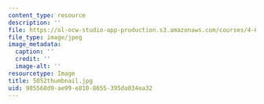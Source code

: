 ```yaml
---
content_type: resource
description: ''
file: https://ol-ocw-studio-app-production.s3.amazonaws.com/courses/4-614-religious-architecture-and-islamic-cultures-fall-2002/905568d9ae99e8108655395da034ea32_5052thumbnail.jpg
file_type: image/jpeg
image_metadata:
  caption: ''
  credit: ''
  image-alt: ''
resourcetype: Image
title: 5052thumbnail.jpg
uid: 905568d9-ae99-e810-8655-395da034ea32
---
```

